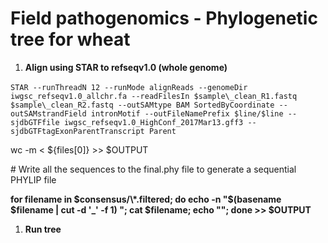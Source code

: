 # Field pathogenomics - Phylogenetic tree for wheat 

1. **Align using STAR to refseqv1.0 (whole genome)**

​    ``STAR --runThreadN 12 --runMode alignReads --genomeDir iwgsc_refseqv1.0_allchr.fa --readFilesIn $sample\_clean_R1.fastq $sample\_clean_R2.fastq --outSAMtype BAM SortedByCoordinate --outSAMstrandField intronMotif --outFileNamePrefix $line/$line --sjdbGTFfile iwgsc_refseqv1.0_HighConf_2017Mar13.gff3 --sjdbGTFtagExonParentTranscript Parent``




wc -m < ${files[0]} >> $OUTPUT 

\# Write all the sequences to the final.phy file to generate a sequential PHYLIP file 

**for filename in $consensus/\*.filtered; do echo -n "$(basename $filename | cut -d '_' -f 1) "; cat $filename; echo ""; done >> $OUTPUT**



1. **Run tree**